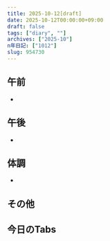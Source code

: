 ```yaml
---
title: 2025-10-12[draft]
date: 2025-10-12T00:00:00+09:00
draft: false
tags: ["diary", ""]
archives: ["2025-10"]
n年日記: ["1012"]
slug: 954730
---
```

## 午前
- 
## 午後
- 
## 体調
- 
## その他
## 今日のTabs